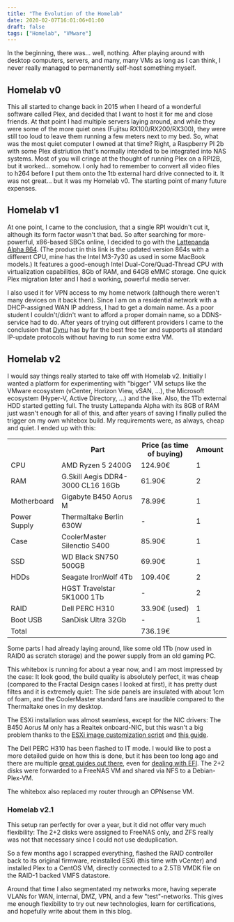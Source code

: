 ```yaml
---
title: "The Evolution of the Homelab"
date: 2020-02-07T16:01:06+01:00
draft: false
tags: ["Homelab", "VMware"]
---
```


In the beginning, there was... well, nothing. After playing around with desktop computers, servers, and many, many VMs as long as I can think, I never really managed to permanently self-host something myself.

## Homelab v0

This all started to change back in 2015 when I heard of a wonderful software called Plex, and decided that I want to host it for me and close friends. At that point I had multiple servers laying around, and while they were some of the more quiet ones (Fujitsu RX100/RX200/RX300), they were still too loud to leave them running a few meters next to my bed. So, what was the most quiet computer I owned at that time? Right, a Raspberry PI 2b with some Plex distriution that's normally intended to be integrated into NAS systems. Most of you will cringe at the thought of running Plex on a RPI2B, but it worked... somehow. I only had to remember to convert all video files to h264 before I put them onto the 1tb external hard drive connected to it. It was not great... but it was my Homelab v0. The starting point of many future expenses.

## Homelab v1

At one point, I came to the conclusion, that a single RPI wouldn't cut it, although its form factor wasn't that bad. So after searching for more-powerful, x86-based SBCs online, I decided to go with the [Lattepanda Alpha 864](https://www.lattepanda.com/products/lattepanda-alpha-864s.html). (The product in this link is the updated version 864s with a different CPU, mine has the Intel M3-7y30 as used in some MacBook models.) It features a good-enough Intel Dual-Core/Quad-Thread CPU with virtualization capabilities, 8Gb of RAM, and 64GB eMMC storage. One quick Plex migration later and I had a working, powerful media server.

I also used it for VPN access to my home network (although there weren't many devices on it back then). Since I am on a residential network with a DHCP-assigned WAN IP address, I had to get a domain name. As a poor student I couldn't/didn't want to afford a proper domain name, so a DDNS-service had to do. After years of trying out different providers I came to the conclusion that [Dynu](https://www.dynu.com/) has by far the best free tier and supports all standard IP-update protocols without having to run some extra VM.

## Homelab v2

I would say things really started to take off with Homelab v2. Initially I wanted a platform for experimenting with "bigger" VM setups like the VMware ecosystem (vCenter, Horizon View, vSAN, ...), the Microsoft ecosystem (Hyper-V, Active Directory, ...) and the like. Also, the 1Tb external HDD started getting full. The trusty Lattepanda Alpha with its 8GB of RAM just wasn't enough for all of this, and after years of saving I finally pulled the trigger on my own whitebox build. My requirements were, as always, cheap and quiet. I ended up with this:

<table>
    <tr>
        <th></th>
        <th>Part</th>
        <th>Price (as time of buying)</th>
        <th>Amount</th> 
    </tr>
    <tr>
        <td>CPU</td>
        <td>AMD Ryzen 5 2400G</td>
        <td>124.90€</td>
        <td>1</td>
    </tr>
    <tr>
        <td>RAM</td>
        <td>G.Skill Aegis DDR4-3000 CL16 16Gb</td>
        <td>61.90€</td>
        <td>2</td>
    </tr>
    <tr>
        <td>Motherboard</td>
        <td>Gigabyte B450 Aorus M</td>
        <td>78.99€</td>
        <td>1</td>
    </tr>
    <tr>
        <td>Power Supply</td>
        <td>Thermaltake Berlin 630W</td>
        <td>-</td>
        <td>1</td>
    </tr>
    <tr>
        <td>Case</td>
        <td>CoolerMaster Silenctio S400</td>
        <td>85.90€</td>
        <td>1</td>
    </tr>
    <tr>
        <td>SSD</td>
        <td>WD Black SN750 500GB</td>
        <td>69.90€</td>
        <td>1</td>
    </tr>
    <tr>
        <td>HDDs</td>
        <td>Seagate IronWolf 4Tb</td>
        <td>109.40€</td>
        <td>2</td>
    </tr>
    <tr>
        <td></td>
        <td>HGST Travelstar 5K1000 1Tb</td>
        <td>-</td>
        <td>2</td>
    </tr>
    <tr>
        <td>RAID</td>
        <td>Dell PERC H310</td>
        <td>33.90€ (used)</td>
        <td>1</td>
    </tr>
    <tr>
        <td>Boot USB</td>
        <td>SanDisk Ultra 32Gb</td>
        <td>-</td>
        <td>1</td>
    </tr>
    <tr>
        <td>Total</td>
        <td></td>
        <td>736.19€</td>
        <td></td>
    </tr>
</table>

Some parts I had already laying around, like some old 1Tb (now used in RAID0 as scratch storage) and the power supply from an old gaming PC.

This whitebox is running for about a year now, and I am most impressed by the case: It look good, the build quality is absolutely perfect, it was cheap (compared to the Fractal Design cases I looked at first), it has pretty dust filtes and it is extremely quiet: The side panels are insulated with about 1cm of foam, and the CoolerMaster standard fans are inaudible compared to the Thermaltake ones in my desktop.

The ESXi installation was almost seamless, except for the NIC drivers: The B450 Aorus M only has a Realtek onboard-NIC, but this wasn't a big problem thanks to the [ESXi image customization script](https://www.v-front.de/p/esxi-customizer-ps.html) and [this guide](https://www.v-front.de/2014/12/how-to-make-your-unsupported-nic-work.html).

The Dell PERC H310 has been flashed to IT mode. I would like to post a more detailed guide on how this is done, but it has been too long ago and there are multiple [great guides out there](https://tylermade.net/2017/06/27/how-to-crossflash-perc-h310-to-it-mode-lsi-9211-8i-firmware-hba-for-freenas-unraid/), even for [dealing with EFI](https://www.vladan.fr/flash-dell-perc-h310-with-it-firmware/). The 2+2 disks were forwarded to a FreeNAS VM and shared via NFS to a Debian-Plex-VM.

The whitebox also replaced my router through an OPNsense VM.

### Homelab v2.1

This setup ran perfectly for over a year, but it did not offer very much flexibility: The 2+2 disks were assigned to FreeNAS only, and ZFS really was not that necessary since I could not use deduplication.

So a few months ago I scrapped everything, flashed the RAID controller back to its original firmware, reinstalled ESXi (this time with vCenter) and installed Plex to a CentOS VM, directly connected to a 2.5TB VMDK file on the RAID-1 backed VMFS datastore.

Around that time I also segmentated my networks more, having seperate VLANs for WAN, internal, DMZ, VPN, and a few "test"-networks. This gives me enough flexibility to try out new technologies, learn for certifications, and hopefully write about them in this blog.
